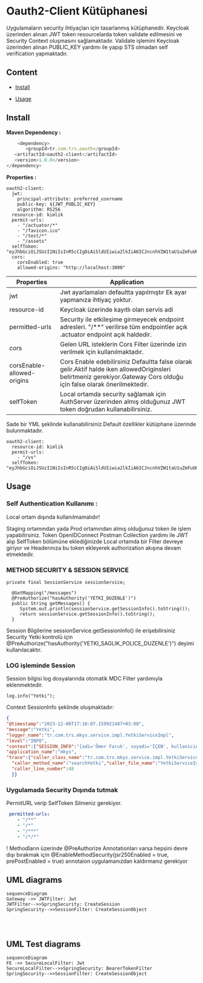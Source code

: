 # Oauth2-Client Kütüphanesi

Uygulamaların security ihtiyaçları için tasarlanmış kütüphanedir. Keycloak üzerinden alınan JWT token resourcelarda token validate edilmesini ve Security Context oluşmasını sağlamaktadır.
Validate işlemini Keycloak üzerinden alınan PUBLIC_KEY yardımı ile yapıp STS olmadan self verification yapmaktadır.

## Content

- [Install](#install)

- [Usage](#usage)


## Install

**Maven Dependency :**
 ```js
     <dependency>
        <groupId>tr.com.trs.oauth</groupId>
    <artifactId>oauth2-client</artifactId>
    <version>1.0.0</version>
</dependency>
```
**Properties :**
```
oauth2-client:
  jwt:
    principal-attribute: preferred_username
    public-key: ${JWT_PUBLIC_KEY}
    algorithm: RS256
  resource-id: kimlik
  permit-urls:
    - "/actuator/*"
    - "/favicon.ico"
    - "/test/*"
    - "/assets"
  selfToken: "eyJhbGciOiJSUzI1NiIsInR5cCIgOiAiSldUIiwia2lkIiA6ICJncnhVZW1taU1uZmFuUHIwQ1NXYmlVSmhVTmhqT0doakR3OFZqcWZGclRVIn0..."
  cors:
    corsEnabled: true
    allowed-origins: "http://localhost:3000"
```

| Properties                 | Application                                                                                                                                                            |
|----------------------------|------------------------------------------------------------------------------------------------------------------------------------------------------------------------|
| jwt                        | Jwt ayarlamaları defaultta yapılmıştır Ek ayar yapmanıza ihtiyaç yoktur.                                                                                               |
| resource-id                | Keycloak üzerinde kayıtlı olan servis adi                                                                                                                              |
| permitted-urls             | Security ile etkileşime girmeyecek endpoint adresleri. "/**" verilirse tüm endpointler açık .actuator endpoint açık haldedir.                                          |
| cors                       | Gelen URL isteklerin Cors Filter üzerinde izin verilmek için kullanılmaktadır.                                                                                         |
| corsEnable-allowed-origins | Cors Enable edebilirsiniz Defaultta false olarak gelir.Aktif halde iken allowedOriginsleri belirtmeniz gerekiyor.Gateway Cors olduğu için false olarak önerilmektedir. |
| selfToken                  | Local ortamda security sağlamak için AuthServer üzerinden almış olduğunuz JWT token doğrudan kullanabilirsiniz.                                                        |

Sade bir YML şeklinde kullanabilirsiniz.Default özellikler kütüphane üzerinde bulunmaktadır.
```
oauth2-client:
  resource-id: kimlik
  permit-urls:
    - "/vs"
  selfToken: "eyJhbGciOiJSUzI1NiIsInR5cCIgOiAiSldUIiwia2lkIiA6ICJncnhVZW1taU1uZmFuUHIwQ1NXYmlVSmhVTmhqT0doakR3OFZqcWZGclRVIn0..."
```

## Usage

### Self Authentication Kullanımı :
Local ortam dışında kullanılmamalıdır!

Staging ortamından yada Prod ortamından almış olduğunuz token ile işlem yapabilirsiniz. Token OpenIDConnect Postman Collection yardımı  ile JWT alıp SelfToken bölümüne eklediğinizde Local ortamda bir Filter devreye giriyor ve Headerınıza bu token ekleyerek authorization akışına devam etmektedir.


### METHOD SECURITY  & SESSION SERVICE
    private final SessionService sessionService;
    
      @GetMapping("/messages")
      @PreAuthorize("hasAuthority('YETKI_DUZENLE')")
      public String getMessages() { 
         System.out.println(sessionService.getSessionInfo().toString());  
         return sessionService.getSessionInfo().toString();  
      }   

Session Bilgilerine  sessionService.getSessionInfo() ile erişebilirsiniz
Security Yetki kontrolü için   @PreAuthorize("hasAuthority('YETKI_SAGLIK_POLICE_DUZENLE')") deyimi kullanılacaktır.

### LOG  işleminde Session 
Session bilgisi log dosyalarında otomatik MDC Filter yardımıyla eklenmektedir.
```
log.info("Yetki");
```
Context SessionInfo şeklinde oluşmaktadır:

``` json
{
"@timestamp":"2023-12-06T17:10:07.159921407+03:00",
"message":"Yetki",
"logger_name":"tr.com.trs.mkys.service.impl.YetkiServiceImpl",
"level":"INFO",
"context":{"SESSION_INFO":"{adi='Ömer Faruk', soyadi='İÇEN', kullaniciAdi='demo'}"},
"application_name":"mkys",
"trace":{"caller_class_name":"tr.com.trs.mkys.service.impl.YetkiServiceImpl",
  "caller_method_name":"searchYetki","caller_file_name":"YetkiServiceImpl.java",
  "caller_line_number":48
  }}
```

### Uygulamada Security Dışında tutmak

 PermitURL verip SelfToken Silmeniz gerekiyor.
``` yml
 permitted-urls:
    - "/**"
    - "/*"
    - "/***"
    - "/*/*"
``` 
! Methodların üzerinde @PreAuthorize Annotationları varsa hepsini devre dışı bırakmak için
@EnableMethodSecurity(jsr250Enabled = true, prePostEnabled = true) annotaion uygulamanızdan kaldırmanız gerekiyor

## UML diagrams

```mermaid
sequenceDiagram
Gateway ->> JWTFilter: Jwt
JWTFilter-->>SpringSecurity: CreateSession
SpringSecurity-->>SessionFilter: CreateSessionObject



```


```mermaid

```

## UML Test diagrams

```mermaid
sequenceDiagram
FE ->> SecureLocalFilter: Jwt
SecureLocalFilter-->>SpringSecurity: BearerTokenFilter
SpringSecurity-->>SessionFilter: CreateSessionObject



```


```mermaid

```

